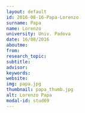 ```yaml
---
layout: default 
id: 2016-08-16-Papa-Lorenzo
surname: Papa
name: Lorenzo
university: Univ. Padova
date: 16/08/2016
aboutme: 
from: 
research_topic: 
subtitle: 
advisor: 
keywords: 
website: 
img: papa.jpg
thumbnail: papa_thumb.jpg
alt: Lorenzo Papa
modal-id: stud69
---
```

